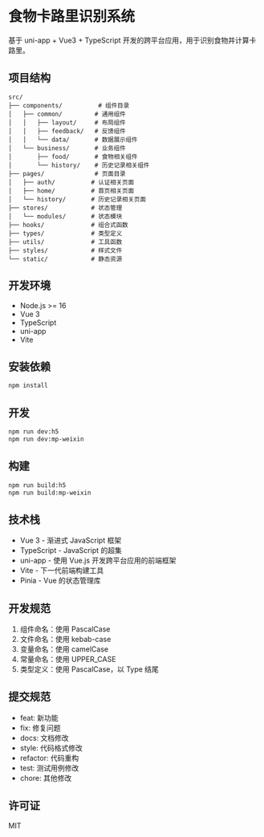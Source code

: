 # 食物卡路里识别系统

基于 uni-app + Vue3 + TypeScript 开发的跨平台应用，用于识别食物并计算卡路里。

## 项目结构

```
src/
├── components/          # 组件目录
│   ├── common/         # 通用组件
│   │   ├── layout/     # 布局组件
│   │   ├── feedback/   # 反馈组件
│   │   └── data/       # 数据展示组件
│   └── business/       # 业务组件
│       ├── food/       # 食物相关组件
│       └── history/    # 历史记录相关组件
├── pages/              # 页面目录
│   ├── auth/          # 认证相关页面
│   ├── home/          # 首页相关页面
│   └── history/       # 历史记录相关页面
├── stores/            # 状态管理
│   └── modules/       # 状态模块
├── hooks/             # 组合式函数
├── types/             # 类型定义
├── utils/             # 工具函数
├── styles/            # 样式文件
└── static/            # 静态资源
```

## 开发环境

- Node.js >= 16
- Vue 3
- TypeScript
- uni-app
- Vite

## 安装依赖

```bash
npm install
```

## 开发

```bash
npm run dev:h5
npm run dev:mp-weixin
```

## 构建

```bash
npm run build:h5
npm run build:mp-weixin
```

## 技术栈

- Vue 3 - 渐进式 JavaScript 框架
- TypeScript - JavaScript 的超集
- uni-app - 使用 Vue.js 开发跨平台应用的前端框架
- Vite - 下一代前端构建工具
- Pinia - Vue 的状态管理库

## 开发规范

1. 组件命名：使用 PascalCase
2. 文件命名：使用 kebab-case
3. 变量命名：使用 camelCase
4. 常量命名：使用 UPPER_CASE
5. 类型定义：使用 PascalCase，以 Type 结尾

## 提交规范

- feat: 新功能
- fix: 修复问题
- docs: 文档修改
- style: 代码格式修改
- refactor: 代码重构
- test: 测试用例修改
- chore: 其他修改

## 许可证

MIT 